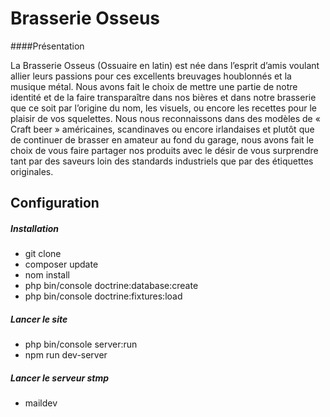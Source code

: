 # Brasserie Osseus

####Présentation 

La Brasserie Osseus (Ossuaire en latin) est née dans l’esprit d’amis voulant allier leurs passions pour ces excellents 
breuvages houblonnés et la musique métal. Nous avons fait le choix de mettre une partie de notre identité et de la faire 
transparaître dans nos bières et dans notre brasserie que ce soit par l’origine du nom, les visuels, ou encore les 
recettes pour le plaisir de vos squelettes. Nous nous reconnaissons dans des modèles de « Craft beer » américaines, 
scandinaves ou encore irlandaises et plutôt que de continuer de brasser en amateur au fond du garage, nous avons fait 
le choix de vous faire partager nos produits avec le désir de vous surprendre tant par des saveurs loin des standards 
industriels que par des étiquettes originales.


## Configuration
##### Installation

- git clone
- composer update
- nom install
- php bin/console doctrine:database:create
- php bin/console doctrine:fixtures:load


##### Lancer le site 

- php bin/console server:run
- npm run dev-server

##### Lancer le serveur stmp

- maildev

           